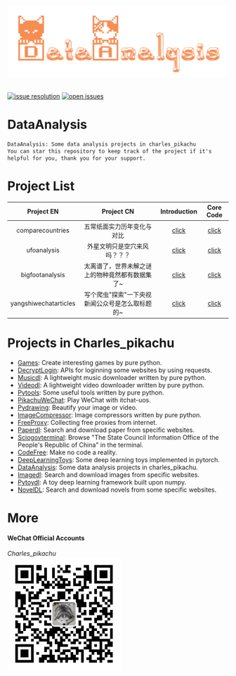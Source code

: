 <div align="center">
    <img src="./docs/logo.png" width="600"/>
</div>
<br />

[![issue resolution](https://isitmaintained.com/badge/resolution/CharlesPikachu/dataanalysis.svg)](https://github.com/CharlesPikachu/dataanalysis/issues)
[![open issues](https://isitmaintained.com/badge/open/CharlesPikachu/dataanalysis.svg)](https://github.com/CharlesPikachu/dataanalysis/issues)


# DataAnalysis
```
DataAnalysis: Some data analysis projects in charles_pikachu
You can star this repository to keep track of the project if it's helpful for you, thank you for your support.
```


# Project List

|  Project EN               |   Project CN                                          | Introduction                                                  | Core Code                                    |
|  :----:                   |   :----:                                              | :----:                                                        | :----:                                       |
|  comparecountries         |   五常纸面实力历年变化与对比                          | [click](https://mp.weixin.qq.com/s/6W8A0-R3EYgC2pxBqOGkOA)    | [click](./projects/comparecountries)         |
|  ufoanalysis              |   外星文明只是空穴来风吗？？？                        | [click](https://mp.weixin.qq.com/s/782r_WCqdhv98bE2VUpgBg)    | [click](./projects/ufoanalysis)              |
|  bigfootanalysis          |   太离谱了，世界未解之谜上的物种竟然都有数据集了~     | [click](https://mp.weixin.qq.com/s/H4mEjqiTRqjzkEDy4XgHCA)    | [click](./projects/bigfootanalysis)          |
|  yangshiwechatarticles    |   写个爬虫"探索"一下央视新闻公众号是怎么取标题的~     | [click](https://mp.weixin.qq.com/s/3afY-EIvhKMG6ONgjsOffA)    | [click](./projects/yangshiwechatarticles)    |


# Projects in Charles_pikachu

- [Games](https://github.com/CharlesPikachu/Games): Create interesting games by pure python.
- [DecryptLogin](https://github.com/CharlesPikachu/DecryptLogin): APIs for loginning some websites by using requests.
- [Musicdl](https://github.com/CharlesPikachu/musicdl): A lightweight music downloader written by pure python.
- [Videodl](https://github.com/CharlesPikachu/videodl): A lightweight video downloader written by pure python.
- [Pytools](https://github.com/CharlesPikachu/pytools): Some useful tools written by pure python.
- [PikachuWeChat](https://github.com/CharlesPikachu/pikachuwechat): Play WeChat with itchat-uos.
- [Pydrawing](https://github.com/CharlesPikachu/pydrawing): Beautify your image or video.
- [ImageCompressor](https://github.com/CharlesPikachu/imagecompressor): Image compressors written by pure python.
- [FreeProxy](https://github.com/CharlesPikachu/freeproxy): Collecting free proxies from internet.
- [Paperdl](https://github.com/CharlesPikachu/paperdl): Search and download paper from specific websites.
- [Sciogovterminal](https://github.com/CharlesPikachu/sciogovterminal): Browse "The State Council Information Office of the People's Republic of China" in the terminal.
- [CodeFree](https://github.com/CharlesPikachu/codefree): Make no code a reality.
- [DeepLearningToys](https://github.com/CharlesPikachu/deeplearningtoys): Some deep learning toys implemented in pytorch.
- [DataAnalysis](https://github.com/CharlesPikachu/dataanalysis): Some data analysis projects in charles_pikachu.
- [Imagedl](https://github.com/CharlesPikachu/imagedl): Search and download images from specific websites.
- [Pytoydl](https://github.com/CharlesPikachu/pytoydl): A toy deep learning framework built upon numpy.
- [NovelDL](https://github.com/CharlesPikachu/noveldl): Search and download novels from some specific websites.


# More

#### WeChat Official Accounts

*Charles_pikachu*  
![img](./docs/pikachu.jpg)